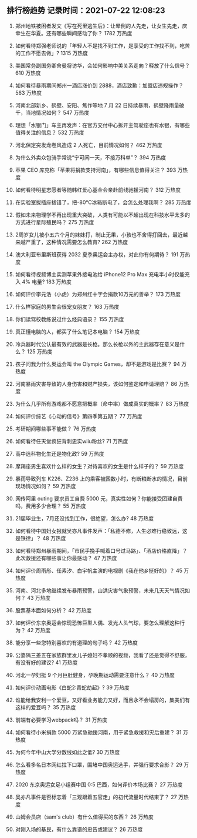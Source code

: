 
## 排行榜趋势 记录时间：2021-07-22 12:08:23
  
  1. 郑州地铁被困者发文《写在死里逃生后》：让晕倒的人先走，让女生先走，庆幸生在华夏。还有哪些瞬间感动了你？ 1782 万热度
    
  2. 如何看待郑强老师说的「年轻人不是找不到工作，是享受的工作找不到，吃苦的工作不愿去做」? 1315 万热度
    
  3. 美国常务副国务卿舍曼将访华，会如何影响中美关系走向？释放了什么信号？ 610 万热度
    
  4. 如何看待暴雨期间郑州一酒店涨价到 2888，酒店致歉：加盟店违规操作？ 563 万热度
    
  5. 河南北部新乡、鹤壁、安阳、焦作等地 7 月 22 日持续暴雨，鹤壁降雨量破千，当地情况如何？ 547 万热度
    
  6. 理想「水银门」车主再发声：在官方交付中心拆开主驾驶座也有水银，有哪些值得关注的信息？ 532 万热度
    
  7. 河北保定突发龙卷风造成 2 人死亡，目前情况如何？ 462 万热度
    
  8. 为什么外卖众包骑手常说“宁可闲一天，不接万科单”？ 394 万热度
    
  9. 苹果 CEO 库克称「苹果将捐款支持河南」，有哪些信息值得关注？ 393 万热度
    
  10. 如何看待明星志愿者等随韩红爱心基金会亲赴前线驰援河南？ 312 万热度
    
  11. 在实验室拔插座拔错了，把-80℃冰箱断电了，会怎么处理我啊？ 285 万热度
    
  12. 假如未来物理学不再出现重大突破，人类有可能以不超出现在科技水平太多的方式进行星际殖民吗？ 275 万热度
    
  13. 2周岁女儿被小五六个月的妹妹打，制止无果，小孩也不舍得打回去，最近越来越严重了，这种情况需要怎么教育? 262 万热度
    
  14. 澳大利亚布里斯班获得 2032 夏季奥运会主办权，对此你有何期待？ 191 万热度
    
  15. 如何看待视频博主实测苹果外接电池给 iPhone12 Pro Max 充电半小时仅能充入 4% 电量? 183 万热度
    
  16. 如何评价李元浩（小虎）为郑州红十字会捐款10万元的善举？ 173 万热度
    
  17. 什么样家庭的男生会很宠女朋友？ 163 万热度
    
  18. 你们读驾校教练说过什么经典语录？ 155 万热度
    
  19. 真正懂电脑的人，都买了什么笔记本电脑？ 154 万热度
    
  20. 冷兵器时代公认最有效的武器是长枪。那么长枪以外的主武器存在意义是什么？ 125 万热度
    
  21. 孩子问我为什么奥运会叫 the Olympic Games，却不是游戏是比赛？ 94 万热度
    
  22. 河南暴雨灾害导致的人身伤害和财产损失，该如何鉴定和申请理赔？ 86 万热度
    
  23. 为什么几乎所有游戏都不愿意把概率（命中率）做成真实的概率？ 83 万热度
    
  24. 如何评价综艺《心动的信号》第四季第五期？ 77 万热度
    
  25. 考研期间哪些事不能做？ 76 万热度
    
  26. 如何看待任天堂疯狂背刺忠实wiiu粉丝? 71 万热度
    
  27. 高中选科物化生还是物化政? 59 万热度
    
  28. 摩羯座男生喜欢什么样的女生？对待喜欢的女生是什么样子的？ 59 万热度
    
  29. 暴雨导致列车 K226、Z236 上的乘客被困数小时，有断粮断水的情况，目前现场情况如何？ 59 万热度
    
  30. 网传阿里 outing 要求员工自费 5000 元，真实性如何？你能接受团建自费吗，费用多少合理？ 55 万热度
    
  31. 21届毕业生，7月还没找到工作，很绝望，怎么办? 48 万热度
    
  32. 如何看待中国妇女报就吴亦凡事件发声：「私德不修，人生必难行稳致远，这是铁律」？ 48 万热度
    
  33. 如何看待郑州暴雨期间，「市民手挽手喊着口号过马路」、「酒店价格直降」？此次救援还有哪些事让你最感动？ 47 万热度
    
  34. 如何评价周雨彤、任素汐、白宇帆主演的电视剧《我在他乡挺好的》？ 45 万热度
    
  35. 河南、河北多地继续发布暴雨预警，山洪灾害气象预警，未来几天天气情况如何？ 43 万热度
    
  36. 股票基本面如何分析？ 42 万热度
    
  37. 如何评价东京奥运会惊现恐怖巨型人偶、发光人头气球，要怎么理解这种行为？ 42 万热度
    
  38. 能分享一些您特别喜欢的有道理的句子吗？ 42 万热度
    
  39. 公婆隔三差五在家族群里发儿子媳妇不孝顺的视频，我看了还是觉得不舒服，有没有好的建议? 41 万热度
    
  40. 河北一孕妇挺 9 个月巨肚健身，孕晚期运动需要注意什么？ 40 万热度
    
  41. 如何评价动画电影《白蛇2:青蛇劫起》? 39 万热度
    
  42. 谁能给我安利一个爱豆，又好看业务能力又好，而且永不会塌房的，集美们有这样的爱豆吗？ 35 万热度
    
  43. 前端有必要学习webpack吗？ 31 万热度
    
  44. 如何看待小米捐款 5000 万紧急驰援河南，用于紧急救援和灾后重建？ 31 万热度
    
  45. 为何今年中山大学分数线如此之低? 30 万热度
    
  46. 怎么看多名日本网红拉下口罩，围堵中国奥运选手，并强行要求合影？ 29 万热度
    
  47. 2020 东京奥运女足小组赛中国 0:5 巴西，如何评价本场比赛？ 27 万热度
    
  48. 吴亦凡事件是否标志着「三观跟着五官走」的初代流量时代结束了？ 27 万热度
    
  49. 山姆会员店（sam's club）有什么值得买的东西？ 26 万热度
    
  50. 对刚入场的基民，有什么靠谱的忠告或建议？ 26 万热度
    